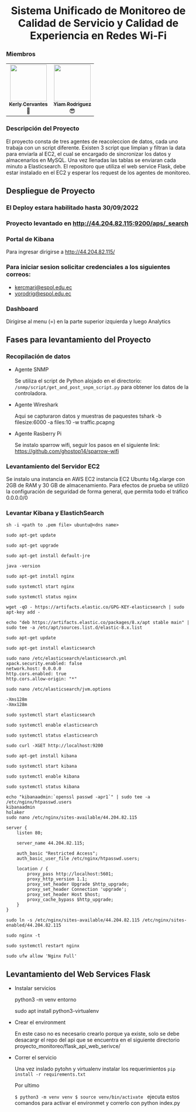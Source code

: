 <h1 align="center"> Sistema Unificado de Monitoreo de Calidad de Servicio y Calidad de Experiencia en Redes Wi-Fi </h1>

<h3> Miembros </h3>

<div align="center">
 <table>
  <tr>
    <td align="center"><a href="https://github.com/kercmari"><img src="https://avatars.githubusercontent.com/u/62037369?v=4" width="100px;" alt=""/><br /><sub><b>Kerly Cervantes</b></sub></a><br/><a>🌹</a></td>
<td align="center"><a href="https://github.com/YiamRodriguezDelgado"><img src="https://avatars.githubusercontent.com/u/44529630?v=4" width="100px;" alt=""/><br /><sub><b>Yiam Rodriguez</b></sub></a><br/><a>😎</a></td>
</table> 
</div>
 
  
<h3> Descripción del Proyecto </h3>
<p css="text-align: justify;">El proyecto consta de tres agentes de reacoleccion de datos, cada uno trabaja con un script diferente.
Existen 3 script que limpian y filtran la data para enviarla al EC2, el cual se encargado de sincronizar 
los datos y almacenarlos en MySQL. Una vez llenadas las tablas se enviaran cada minuto a Elasticsearch. 
El repositoro que utiliza el web service Flask, debe 
estar instalado en el EC2 y esperar los request de los agentes de monitoreo.</p>    


## Despliegue de Proyecto

### El Deploy estara habilitado hasta 30/09/2022
### Proyecto levantado en http://44.204.82.115:9200/aps/_search

### Portal de Kibana   
Para ingresar dirigirse a http://44.204.82.115/
### Para iniciar sesion solicitar credenciales a los siguientes correos:
- kercmari@espol.edu.ec
- yorodrig@espol.edu.ec

### Dashboard
Dirigirse al menu (=) en la parte superior izquierda y luego Analytics


## Fases para levantamiento del Proyecto
### Recopilación de datos
- Agente SNMP

  Se utiliza el script de Python alojado en el directorio: 
  `/snmp/script/get_and_post_snpm_script.py`  para obtener los datos de la controladora.

- Agente Wireshark

  Aqui se capturaron datos y muestras de paquestes 
  tshark -b filesize:6000 -a files:10 -w traffic.pcapng
  
- Agente Rasberry Pi
  
  Se instalo sparrow wifi, seguir los pasos en el siguiente link: https://github.com/ghostop14/sparrow-wifi

### Levantamiento del Servidor EC2
Se instalo una instancia en AWS EC2 instancia  EC2  Ubuntu t4g.xlarge
con 2GB de RAM y 30 GB de almacenamiento. Para efectos de prueba 
se utilizó la configuración de seguridad de forma general, que 
permita todo el tráfico 0.0.0.0/0 

### Levantar Kibana y ElastichSearch

```
sh -i <path to .pem file> ubuntu@<dns name>

sudo apt-get update

sudo apt-get upgrade

sudo apt-get install default-jre

java -version

sudo apt-get install nginx

sudo systemctl start nginx

sudo systemctl status nginx

wget -qO - https://artifacts.elastic.co/GPG-KEY-elasticsearch | sudo apt-key add -

echo "deb https://artifacts.elastic.co/packages/8.x/apt stable main" | sudo tee -a /etc/apt/sources.list.d/elastic-8.x.list

sudo apt-get update

sudo apt-get install elasticsearch

sudo nano /etc/elasticsearch/elasticsearch.yml
xpack.security.enabled: false
network.host: 0.0.0.0
http.cors.enabled: true
http.cors.allow-origin: "*"

sudo nano /etc/elasticsearch/jvm.options

-Xms128m
-Xmx128m

sudo systemctl start elasticsearch

sudo systemctl enable elasticsearch

sudo systemctl status elasticsearch

sudo curl -XGET http://localhost:9200

sudo apt-get install kibana

sudo systemctl start kibana

sudo systemctl enable kibana

sudo systemctl status kibana

echo "kibanaadmin:`openssl passwd -apr1`" | sudo tee -a /etc/nginx/htpasswd.users
kibanaadmin
holaker
sudo nano /etc/nginx/sites-available/44.204.82.115

server {
    listen 80;

    server_name 44.204.82.115;

    auth_basic "Restricted Access";
    auth_basic_user_file /etc/nginx/htpasswd.users;

    location / {
        proxy_pass http://localhost:5601;
        proxy_http_version 1.1;
        proxy_set_header Upgrade $http_upgrade;
        proxy_set_header Connection 'upgrade';
        proxy_set_header Host $host;
        proxy_cache_bypass $http_upgrade;
    }
}

sudo ln -s /etc/nginx/sites-available/44.204.82.115 /etc/nginx/sites-enabled/44.204.82.115

sudo nginx -t

sudo systemctl restart nginx

sudo ufw allow 'Nginx Full'
```
## Levantamiento del Web Services Flask 
- Instalar servicios 

  python3 -m venv entorno

  sudo apt install python3-virtualenv
- Crear el environment

  En este caso no es necesario crearlo porque ya existe, solo se debe desacargr el repo del api
  que se encuentra en el siguiente directorio proyecto_monitoreo/flask_api_web_serivce/

- Correr el servicio

  Una vez inslado pytohn y virtualenv
  instalar los requerimientos
  `pip install -r requirements.txt`
  
  Por ultimo 
  
  `
  $ python3 -m venv venv
  $ source venv/bin/activate 
  `
  ejecuta estos comandos para activar el environmet
  y correrlo con python index.py
